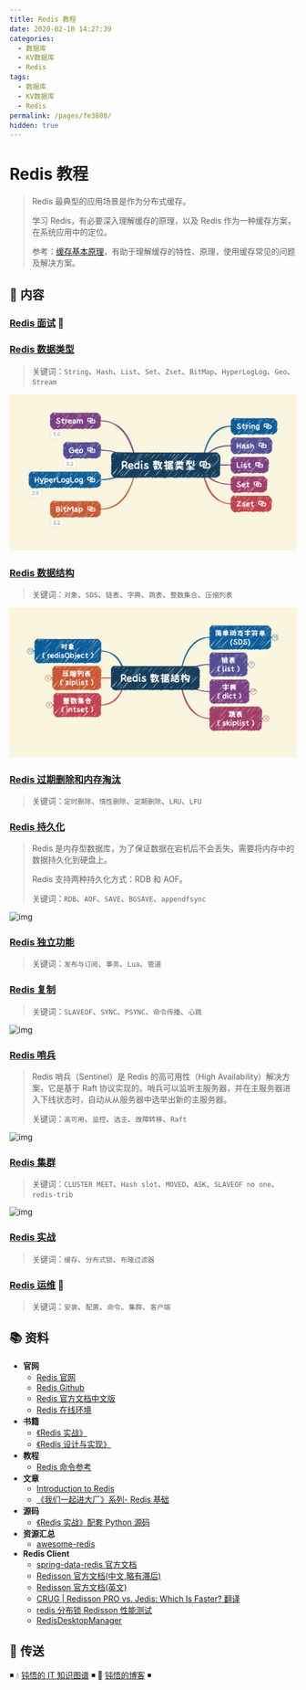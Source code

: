 ```yaml
---
title: Redis 教程
date: 2020-02-10 14:27:39
categories:
  - 数据库
  - KV数据库
  - Redis
tags:
  - 数据库
  - KV数据库
  - Redis
permalink: /pages/fe3808/
hidden: true
---
```


# Redis 教程

> Redis 最典型的应用场景是作为分布式缓存。
>
> 学习 Redis，有必要深入理解缓存的原理，以及 Redis 作为一种缓存方案，在系统应用中的定位。
>
> 参考：[缓存基本原理](https://dunwu.github.io/design/distributed/分布式缓存.html)，有助于理解缓存的特性、原理，使用缓存常见的问题及解决方案。

## 📖 内容

### [Redis 面试](01.Redis面试.md) 💯

### [Redis 数据类型](02.Redis数据类型.md)

> 关键词：`String`、`Hash`、`List`、`Set`、`Zset`、`BitMap`、`HyperLogLog`、`Geo`、`Stream`

![](https://raw.githubusercontent.com/dunwu/images/dev/snap/20230901071808.png)

### [Redis 数据结构](03.Redis数据结构.md)

> 关键词：`对象`、`SDS`、`链表`、`字典`、`跳表`、`整数集合`、`压缩列表`

![](https://raw.githubusercontent.com/dunwu/images/dev/snap/20230901071535.png)

### [Redis 过期删除和内存淘汰](04.Redis过期删除和内存淘汰.md)

> 关键词：`定时删除`、`惰性删除`、`定期删除`、`LRU`、`LFU`

### [Redis 持久化](05.Redis持久化.md)

> Redis 是内存型数据库，为了保证数据在宕机后不会丢失，需要将内存中的数据持久化到硬盘上。
>
> Redis 支持两种持久化方式：RDB 和 AOF。
>
> 关键词：`RDB`、`AOF`、`SAVE`、`BGSAVE`、`appendfsync`

![img](https://raw.githubusercontent.com/dunwu/images/dev/snap/20200224214047.png)

### [Redis 独立功能](06.Redis独立功能.md)

> 关键词：`发布与订阅`、`事务`、`Lua`、`管道`

### [Redis 复制](11.Redis复制.md)

> 关键词：`SLAVEOF`、`SYNC`、`PSYNC`、`命令传播`、`心跳`

![img](https://raw.githubusercontent.com/dunwu/images/dev/snap/20200712182603.png)

### [Redis 哨兵](12.Redis哨兵.md)

> Redis 哨兵（Sentinel）是 Redis 的高可用性（High Availability）解决方案，它是基于 Raft 协议实现的。哨兵可以监听主服务器，并在主服务器进入下线状态时，自动从从服务器中选举出新的主服务器。
>
> 关键词：`高可用`、`监控`、`选主`、`故障转移`、`Raft`

![img](https://raw.githubusercontent.com/dunwu/images/dev/snap/20200713072747.png)

### [Redis 集群](13.Redis集群.md)

> 关键词：`CLUSTER MEET`、`Hash slot`、`MOVED`、`ASK`、`SLAVEOF no one`、`redis-trib`

![img](https://raw.githubusercontent.com/dunwu/images/dev/snap/20200713100613.png)

### [Redis 实战](21.Redis实战.md)

> 关键词：`缓存`、`分布式锁`、`布隆过滤器`

### [Redis 运维](20.Redis运维.md) 🔨

> 关键词：`安装`、`配置`、`命令`、`集群`、`客户端`

## 📚 资料

- **官网**
  - [Redis 官网](https://redis.io/)
  - [Redis Github](https://github.com/antirez/redis)
  - [Redis 官方文档中文版](http://redis.cn/)
  - [Redis 在线环境](https://try.redis.io/)
- **书籍**
  - [《Redis 实战》](https://item.jd.com/11791607.html)
  - [《Redis 设计与实现》](https://item.jd.com/11486101.html)
- **教程**
  - [Redis 命令参考](http://redisdoc.com/)
- **文章**
  - [Introduction to Redis](https://www.slideshare.net/dvirsky/introduction-to-redis)
  - [《我们一起进大厂》系列- Redis 基础](https://juejin.im/post/5db66ed9e51d452a2f15d833)
- **源码**
  - [《Redis 实战》配套 Python 源码](https://github.com/josiahcarlson/redis-in-action)
- **资源汇总**
  - [awesome-redis](https://github.com/JamzyWang/awesome-redis)
- **Redis Client**
  - [spring-data-redis 官方文档](https://docs.spring.io/spring-data/redis/docs/1.8.13.RELEASE/reference/html/)
  - [Redisson 官方文档(中文,略有滞后)](https://github.com/redisson/redisson/wiki/%E7%9B%AE%E5%BD%95)
  - [Redisson 官方文档(英文)](https://github.com/redisson/redisson/wiki/Table-of-Content)
  - [CRUG | Redisson PRO vs. Jedis: Which Is Faster? 翻译](https://www.jianshu.com/p/82f0d5abb002)
  - [redis 分布锁 Redisson 性能测试](https://blog.csdn.net/everlasting_188/article/details/51073505)
  - [RedisDesktopManager](https://github.com/uglide/RedisDesktopManager)

## 🚪 传送

◾ 💧 [钝悟的 IT 知识图谱](https://dunwu.github.io/waterdrop/) ◾ 🎯 [钝悟的博客](https://dunwu.github.io/blog/) ◾
